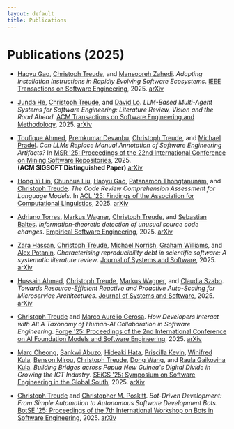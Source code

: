 ```yaml
---
layout: default
title: Publications
---
```


# Publications (2025)

- [Haoyu Gao](https://cis.unimelb.edu.au/people/students/haoyu-gao), [Christoph Treude](https://ctreude.ca), and [Mansooreh Zahedi](https://findanexpert.unimelb.edu.au/profile/893364-mansooreh-zahedi). *Adapting Installation Instructions in Rapidly Evolving Software Ecosystems*. [IEEE Transactions on Software Engineering](https://www.computer.org/csdl/journal/ts), 2025. [arXiv](https://arxiv.org/abs/2312.03250)

- [Junda He](https://jundahe.notion.site/), [Christoph Treude](https://ctreude.ca), and [David Lo](https://faculty.smu.edu.sg/profile/david-lo-901). *LLM-Based Multi-Agent Systems for Software Engineering: Literature Review, Vision and the Road Ahead*. [ACM Transactions on Software Engineering and Methodology](https://dl.acm.org/journal/tosem), 2025. [arXiv](https://arxiv.org/abs/2404.04834)

- [Toufique Ahmed](https://toufiqueparag.github.io/toufique.github.io/), [Premkumar Devanbu](https://www.cs.ucdavis.edu/~devanbu/), [Christoph Treude](https://ctreude.ca), and [Michael Pradel](https://software-lab.org/people/Michael_Pradel.html). *Can LLMs Replace Manual Annotation of Software Engineering Artifacts?* In [MSR '25: Proceedings of the 22nd International Conference on Mining Software Repositories](https://2025.msrconf.org/), 2025.  
  **(ACM SIGSOFT Distinguished Paper)** [arXiv](https://arxiv.org/abs/2408.05534)

- [Hong Yi Lin](https://cis.unimelb.edu.au/people/students/hong-yi-lin), [Chunhua Liu](https://chunhualiu596.github.io/), [Haoyu Gao](https://cis.unimelb.edu.au/people/students/haoyu-gao), [Patanamon Thongtanunam](https://patanamon.com/), and [Christoph Treude](https://ctreude.ca). *The Code Review Comprehension Assessment for Language Models*. In [ACL '25: Findings of the Association for Computational Linguistics](https://2025.aclweb.org/), 2025. [arXiv](https://arxiv.org/abs/2503.16167)

- [Adriano Torres](https://www.researchgate.net/profile/Adriano-Torres-2), [Markus Wagner](https://research.monash.edu/en/persons/markus-wagner), [Christoph Treude](https://ctreude.ca), and [Sebastian Baltes](https://empirical-software.engineering/). *Information-theoretic detection of unusual source code changes*. [Empirical Software Engineering](https://link.springer.com/journal/10664), 2025. [arXiv](#)

- [Zara Hassan](https://comp.anu.edu.au/people/zara-hassan/), [Christoph Treude](https://ctreude.ca), [Michael Norrish](https://comp.anu.edu.au/people/michael-norrish/), [Graham Williams](https://comp.anu.edu.au/people/graham-williams/), and [Alex Potanin](https://potanin.github.io/). *Characterising reproducibility debt in scientific software: A systematic literature review*. [Journal of Systems and Software](https://www.sciencedirect.com/journal/journal-of-systems-and-software), 2025. [arXiv](https://papers.ssrn.com/sol3/papers.cfm?abstract_id=4801433)

- [Hussain Ahmad](https://researchers.adelaide.edu.au/profile/hussain.ahmad), [Christoph Treude](https://ctreude.ca), [Markus Wagner](https://research.monash.edu/en/persons/markus-wagner), and [Claudia Szabo](https://www.adelaide.edu.au/directory/claudia.szabo). *Towards Resource-Efficient Reactive and Proactive Auto-Scaling for Microservice Architectures*. [Journal of Systems and Software](https://www.sciencedirect.com/journal/journal-of-systems-and-software), 2025. [arXiv](https://papers.ssrn.com/sol3/papers.cfm?abstract_id=4918202)

- [Christoph Treude](https://ctreude.ca) and [Marco Aurélio Gerosa](https://www.ime.usp.br/~gerosa/). *How Developers Interact with AI: A Taxonomy of Human-AI Collaboration in Software Engineering*. [Forge '25: Proceedings of the 2nd International Conference on AI Foundation Models and Software Engineering](https://conf.researchr.org/home/forge-2025), 2025. [arXiv](https://arxiv.org/abs/2501.08774)

- [Marc Cheong](https://findanexpert.unimelb.edu.au/profile/862627-marc-cheong), [Sankwi Abuzo](https://www.unitech.ac.pg/), [Hideaki Hata](https://hideakihata.github.io/), [Priscilla Kevin](https://wsa-global.org/person/priscilla-kevin/), [Winifred Kula](https://twitter.com/winikula), [Benson Mirou](https://www.unitech.ac.pg/), [Christoph Treude](https://ctreude.ca), [Dong Wang](https://dong-w.github.io/), and [Raula Gaikovina Kula](https://raux.github.io/). *Building Bridges across Papua New Guinea's Digital Divide in Growing the ICT Industry*. [SEiGS '25: Symposium on Software Engineering in the Global South](https://conf.researchr.org/track/icse-2025/icse-2025-symposium-on-software-engineering-in-the-global-south), 2025. [arXiv](https://arxiv.org/abs/2501.09482)

- [Christoph Treude](https://ctreude.ca) and [Christopher M. Poskitt](https://cposkitt.github.io/). *Bot-Driven Development: From Simple Automation to Autonomous Software Development Bots*. [BotSE '25: Proceedings of the 7th International Workshop on Bots in Software Engineering](https://conf.researchr.org/home/icse-2025/botse-2025), 2025. [arXiv](https://arxiv.org/abs/2411.16100)
